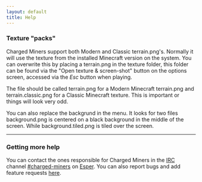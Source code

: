 ```yaml
---
layout: default
title: Help
---
```


### Texture "packs"

Charged Miners support both Modern and Classic terrain.png's. Normally
it will use the texture from the installed Minecraft version on the system.
You can overwrite this by placing a terrain.png in the texture folder,
this folder can be found via the "Open texture & screen-shot" button on the
options screen, accessed via the _Esc_ button when playing.

The file should be called terrain.png for a Modern Minecraft terrain.png
and terrain.classic.png for a Classic Minecraft texture. This is important
or things will look very odd.

You can also replace the backgrund in the menu. It looks for two files
background.png is centered on a black background in the middle of the screen.
While background.tiled.png is tiled over the screen.

---

### Getting more help

You can contact the ones responsible for Charged Miners in the
[IRC](http://en.wikipedia.org/wiki/Irc "Help") channel
[#charged-miners](irc://irc.esper.net/charged-miners "Stay a while") on
[Esper](http://esper.net "Esper"). You can also report bugs and add feature
requests [here](http://wiki.vg/ChargedMinersClassic "Wiki").

